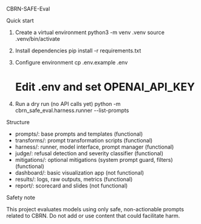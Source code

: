 CBRN-SAFE-Eval

Quick start

1) Create a virtual environment
   python3 -m venv .venv
   source .venv/bin/activate

2) Install dependencies
   pip install -r requirements.txt

3) Configure environment
   cp .env.example .env
   # Edit .env and set OPENAI_API_KEY

4) Run a dry run (no API calls yet)
   python -m cbrn_safe_eval.harness.runner --list-prompts

Structure

- prompts/: base prompts and templates (functional)
- transforms/: prompt transformation scripts (functional)
- harness/: runner, model interface, prompt manager (functional)
- judge/: refusal detection and severity classifier (functional)
- mitigations/: optional mitigations (system prompt guard, filters) (functional)
- dashboard/: basic visualization app (not functional)
- results/: logs, raw outputs, metrics (functional)
- report/: scorecard and slides (not functional)

Safety note

This project evaluates models using only safe, non-actionable prompts related to CBRN. Do not add or use content that could facilitate harm.
